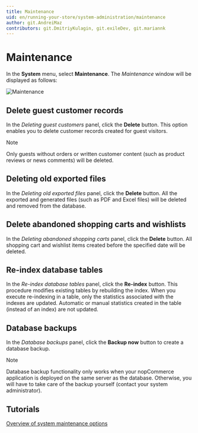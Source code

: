 ```yaml
---
title: Maintenance
uid: en/running-your-store/system-administration/maintenance
author: git.AndreiMaz
contributors: git.DmitriyKulagin, git.exileDev, git.mariannk
---
```


# Maintenance

In the **System** menu, select **Maintenance**. The *Maintenance* window will be displayed as follows:

![Maintenance](_static/maintenance/maintenance.jpg)

## Delete guest customer records

In the *Deleting guest customers* panel, click the **Delete** button. This option enables you to delete customer records created for guest visitors.

> [!NOTE]
> 
> Only guests without orders or written customer content (such as product reviews or news comments) will be deleted.

## Deleting old exported files

In the *Deleting old exported files* panel, click the **Delete** button. All the exported and generated files (such as PDF and Excel files) will be deleted and removed from the database.

## Delete abandoned shopping carts and wishlists

In the *Deleting abandoned shopping carts* panel, click the **Delete** button. All shopping cart and wishlist items created before the specified date will be deleted.

## Re-index database tables

In the *Re-index database tables* panel, click the **Re-index** button. This procedure modifies existing tables by rebuilding the index. When you execute re-indexing in a table, only the statistics associated with the indexes are updated. Automatic or manual statistics created in the table (instead of an index) are not updated.

## Database backups 

In the *Database backups* panel, click the **Backup now** button to create a database backup. 

> [!NOTE]
>
> Database backup functionality only works when your nopCommerce application is deployed on the same server as the database. Otherwise, you will have to take care of the backup yourself (contact your system administrator).


## Tutorials

[Overview of system maintenance options](https://www.youtube.com/watch?v=CNgTJZoWHTA)
